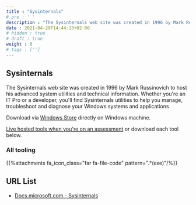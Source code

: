 ```yaml
---
title : "Sysinternals"
# pre : ' '
description : "The Sysinternals web site was created in 1996 by Mark Russinovich to host his advanced system utilities and technical information. Whether you're an IT Pro or a developer, you'll find Sysinternals utilities to help you manage, troubleshoot and diagnose your Windows systems and applications."
date : 2021-04-29T14:44:13+02:00
# hidden : true
# draft : true
weight : 0
# tags : ['']
---
```


## Sysinternals

The Sysinternals web site was created in 1996 by Mark Russinovich to host his advanced system utilities and technical information. Whether you're an IT Pro or a developer, you'll find Sysinternals utilities to help you manage, troubleshoot and diagnose your Windows systems and applications

Download via [Windows Store](ms-windows-store://pdp/?productid=9P7KNL5RWT25) directly on Windows machine.

[Live hosted tools when you're on an assessment](https://live.sysinternals.com/) or download each tool below.

### All tooling

{{%attachments fa_icon_class="far fa-file-code" pattern=".*(exe)"/%}}

## URL List

* [Docs.microsoft.com - Sysinternals](https://docs.microsoft.com/en-us/sysinternals/)
